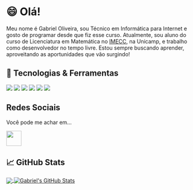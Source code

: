 <!-- More info, tips and tricks for making GitHub Profile README can be found in my article at https://towardsdatascience.com/build-a-stunning-readme-for-your-github-profile-9b80434fe5d7 -->

<!-- [![Header](https://raw.githubusercontent.com/MartinHeinz/MartinHeinz/master/readme_header.png "Header")](https://martinheinz.dev/) -->

# 😄 Olá!

Meu nome é Gabriel Oliveira, sou Técnico em Informática para Internet e gosto de programar desde que fiz esse curso.
Atualmente, sou aluno do curso de Licenciatura em Matemática no <a href="https://www.ime.unicamp.br/" target="_blank">IMECC</a>, na Unicamp, e trabalho como desenvolvedor no tempo livre.
Estou sempre buscando aprender, aproveitando as aportunidades que vão surgindo!

## 🔧 Tecnologias & Ferramentas
![](https://img.shields.io/badge/Code-HTML-informational?style=flat&logo=HTML&logoColor=white&color=FF4500)
![](https://img.shields.io/badge/Code-CSS-informational?style=flat&logo=CSS&logoColor=white&color=2bbc8a)
![](https://img.shields.io/badge/Code-JS-informational?style=flat&logo=javascript&logoColor=white&color=FFD700)
![](https://img.shields.io/badge/Code-PHP-informational?style=flat&logo=php&logoColor=white&color=4682B4)
![](https://img.shields.io/badge/Laravel-PHP-informational?style=flat&logo=laravel&logoColor=FF4500&color=4682B4)
![](https://img.shields.io/badge/React-JS-informational?style=flat&logo=REACT&logoColor=white&color=FFD700)

## Redes Sociais

Você pode me achar em...

<a href="https://www.linkedin.com/in/gabrielcmo/">
 <img align="center" src="https://www.iconsdb.com/icons/preview/white/linkedin-3-xxl.png" height='40' />
</a>

## &#x1f4c8; GitHub Stats

<a href="https://github.com/gabrielcmo/gabrielcmo">
  <img align="center" src="https://github-readme-stats.vercel.app/api/top-langs/?username=gabrielcmo&hide=java,tex&title_color=ffffff&text_color=c9cacc&icon_color=2bbc8a&bg_color=1d1f21&langs_count=3" />
</a>
<a href="https://github.com/gabrielcmo/gabrielcmo">
  <img align="center" src="https://github-readme-stats.vercel.app/api?username=gabrielcmo&show_icons=true&line_height=27&count_private=true&include_all_commits=true&title_color=ffffff&text_color=c9cacc&icon_color=2bbc8a&bg_color=1d1f21" alt="Gabriel's GitHub Stats" />
</a>

<!-- links to social media icons -->

<!-- icons with padding -->

[2.1]: http://i.imgur.com/0o48UoR.png (github icon with padding)

<!-- icons without padding -->

[2.2]: http://i.imgur.com/9I6NRUm.png (github icon without padding)
[3.2]: https://raw.githubusercontent.com/MartinHeinz/MartinHeinz/master/linkedin-3-16.png (LinkedIn icon without padding)


<!-- links to your social media accounts -->

[2]: https://github.com/gabrielcmo
[3]: https://www.linkedin.com/in/gabrielcmo/


<!-- Resources -->
<!-- Icons: https://simpleicons.org/ -->
<!-- GitHub Stats: https://github.com/anuraghazra/github-readme-stats -->
<!-- Emojis: https://emojipedia.org/emoji/ -->
<!-- HTML Emojis: https://www.fileformat.info/index.htm -->
<!-- Shields: https://shields.io/ -->
<!-- Awesome GitHub Profile README: https://github.com/abhisheknaiidu/awesome-github-profile-readme -->
